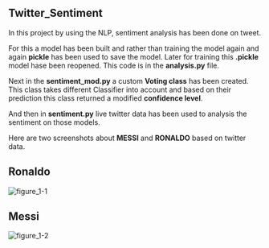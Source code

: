 ## Twitter_Sentiment
In this project by using the NLP, sentiment analysis has been done on tweet.

For this a model has been built and rather than training the model again and again
**pickle** has been used to save the model. Later for training this **.pickle** model hase been
reopened. This code is in the **analysis.py** file.

Next in the **sentiment_mod.py** a custom **Voting class** has been created. This class takes different Classifier into account
and based on their prediction this class returned a modified **confidence level**.

And then in **sentiment.py** live twitter data has been used to analysis the sentiment on those models.

Here are two screenshots about **MESSI** and **RONALDO** based on twitter data.

## Ronaldo
![figure_1-1](https://user-images.githubusercontent.com/19304394/42262895-6a8da772-7f8e-11e8-8c06-76f63255f791.png)

## Messi
![figure_1-2](https://user-images.githubusercontent.com/19304394/42262910-72c450bc-7f8e-11e8-8842-d7e8aa010c65.png)
